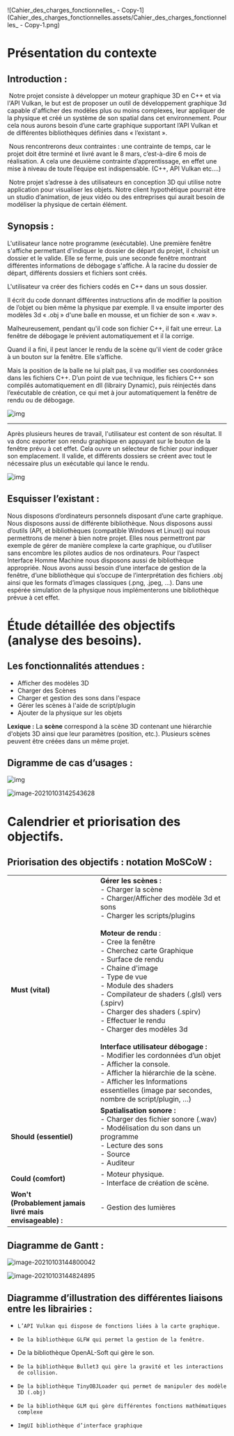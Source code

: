![Cahier_des_charges_fonctionnelles_ - Copy-1](Cahier_des_charges_fonctionnelles.assets/Cahier_des_charges_fonctionnelles_ - Copy-1.png)





# Présentation du contexte



## Introduction :



​	Notre projet consiste à développer un moteur graphique 3D en C++ et via l'API Vulkan, le but est de proposer un outil de développement graphique 3d capable d'afficher des modèles plus ou moins complexes, leur appliquer de la physique et créé un système de son spatial dans cet environnement. Pour cela nous aurons besoin d’une carte graphique supportant l’API Vulkan et de différentes bibliothèques définies dans « l’existant ». 

​	Nous rencontrerons deux contraintes : une contrainte de temps, car le projet doit être terminé et livré avant le 8 mars, c’est-à-dire 6 mois de réalisation. A cela une deuxième contrainte d’apprentissage, en effet une mise à niveau de toute l’équipe est indispensable. (C++, API Vulkan etc.…)

​	Notre projet s’adresse à des utilisateurs en conception 3D qui utilise notre application pour visualiser les objets. Notre client hypothétique pourrait être un studio d’animation, de jeux vidéo ou des entreprises qui aurait besoin de modéliser la physique de certain élément.



 

## Synopsis :

L'utilisateur lance notre programme (exécutable). Une première fenêtre s'affiche permettant d'indiquer le dossier de départ du projet, il choisit un dossier et le valide. Elle se ferme, puis une seconde fenêtre montrant différentes informations de débogage s'affiche. À la racine du dossier de départ, différents dossiers et fichiers sont créés.

L'utilisateur va créer des fichiers codés en C++ dans un sous dossier.

Il écrit du code donnant différentes instructions afin de modifier la position de l’objet ou bien même la physique par exemple. Il va ensuite importer des modèles 3d « .obj » d'une balle en mousse, et un fichier de son « .wav ».

Malheureusement, pendant qu'il code son fichier C++, il fait une erreur. La fenêtre de débogage le prévient automatiquement et il la corrige.

Quand il a fini, il peut lancer le rendu de la scène qu'il vient de coder grâce à un bouton sur la fenêtre. Elle s’affiche.

Mais la position de la balle ne lui plaît pas, il va modifier ses coordonnées dans les fichiers C++.
 D’un point de vue technique, les fichiers C++ son compilés automatiquement en dll (librairy Dynamic), puis réinjectés dans l’exécutable de création, ce qui met à jour automatiquement la fenêtre de rendu ou de débogage.

![img](Cahier_des_charges_fonctionnelles.assets/clip_image002.gif)



------



Après plusieurs heures de travail, l'utilisateur est content de son résultat. Il va donc exporter son rendu graphique en appuyant sur le bouton de la fenêtre prévu à cet effet. Cela ouvre un sélecteur de fichier pour indiquer son emplacement. Il valide, et différents dossiers se créent avec tout le nécessaire plus un exécutable qui lance le rendu.

![img](Cahier_des_charges_fonctionnelles.assets/clip_image002.jpg)

 





## Esquisser l’existant :

Nous disposons d’ordinateurs personnels disposant d’une carte graphique. Nous disposons aussi de différente bibliothèque. Nous disposons aussi d’outils (API, et bibliothèques (compatible Windows et Linux)) qui nous permettrons de mener à bien notre projet. Elles nous permettront par exemple de gérer de manière complexe la carte graphique, ou d’utiliser sans encombre les pilotes audios de nos ordinateurs. Pour l’aspect Interface Homme Machine nous disposons aussi de bibliothèque appropriée. Nous avons aussi besoin d’une interface de gestion de la fenêtre, d’une bibliothèque qui s’occupe de l’interprétation des fichiers .obj ainsi que les formats d’images classiques (.png, .jpeg, …). Dans une espérée simulation de la physique nous implémenterons une bibliothèque prévue à cet effet.











# Étude détaillée des objectifs (analyse des besoins).





## Les fonctionnalités attendues :

- Afficher des modèles 3D
- Charger des Scènes
- Charger et gestion des sons dans l'espace
- Gérer les scènes à l'aide de script/plugin
- Ajouter de la physique sur les objets

 

**Lexique :** La **scène** correspond à la scène 3D contenant une hiérarchie d'objets 3D ainsi que leur paramètres (position, etc.). Plusieurs scènes peuvent être créées dans un même projet.





## Digramme de cas d’usages :

![img](Cahier_des_charges_fonctionnelles.assets/clip_image002-1609680326040.gif)

![image-20210103142543628](Cahier_des_charges_fonctionnelles.assets/image-20210103142543628.png)





# Calendrier et priorisation des objectifs.





## Priorisation des objectifs : notation MoSCoW :


| |  |
| ---- | ------------------------------------------------------------ |
| **Must (vital)** | **Gérer les scènes :**<br />- Charger la scène<br />- Charger/Afficher des modèle 3d et sons<br />- Charger les scripts/plugins<br /><br />**Moteur de rendu** :<br />- Cree la fenêtre<br />- Cherchez carte Graphique<br />- Surface de rendu<br />- Chaine d'image<br />- Type de vue <br />- Module des shaders<br />- Compilateur de shaders (.glsl) vers (.spirv)<br />- Charger des shaders (.spirv)<br />- Effectuer le rendu<br />- Charger des modèles 3d<br /><br />**Interface utilisateur débogage :**<br />- Modifier les cordonnées d’un objet<br />- Afficher la console.<br />- Afficher la hiérarchie de la scène.<br />- Afficher les Informations essentielles (image par secondes, nombre de script/plugin, …) |
| **Should (essentiel)** | **Spatialisation sonore :**<br />- Charger des fichier sonore (.wav)<br />- Modélisation du son dans un programme<br />- Lecture des sons<br />				- Source<br />				- Auditeur |
| **Could (comfort)** | -	Moteur physique.<br/>-	Interface de création de scène. |
|**Won't<br />(Probablement jamais livré mais envisageable) :** | \-     Gestion des lumières |



## Diagramme de Gantt :



![image-20210103144800042](Cahier_des_charges_fonctionnelles.assets/image-20210103144800042.png)



![image-20210103144824895](Cahier_des_charges_fonctionnelles.assets/image-20210103144824895.png)



## Diagramme d’illustration des différentes liaisons entre les librairies : 

-     L’API Vulkan qui dispose de fonctions liées à la carte graphique.
-     De la bibliothèque GLFW qui permet la gestion de la fenêtre. 
-    De la bibliothèque OpenAL-Soft qui gère le son. 
-     De la bibliothèque Bullet3 qui gère la gravité et les interactions de collision. 
-     De la bibliothèque TinyOBJLoader qui permet de manipuler des modèle 3D (.obj)
-     De la bibliothèque GLM qui gère différentes fonctions mathématiques complexe 
-     ImgUI bibliothèque d’interface graphique 